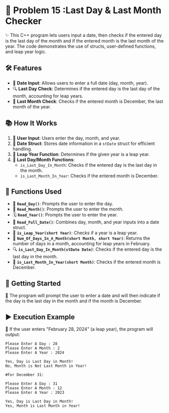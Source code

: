 # 📅 Problem 15 :Last Day & Last Month Checker 

✨ This C++ program lets users input a date, then checks if the entered day is the last day of the month and if the entered month is the last month of the year. The code demonstrates the use of structs, user-defined functions, and leap year logic.

## 🛠️ Features
- 📅 **Date Input**: Allows users to enter a full date (day, month, year).
- 🔍 **Last Day Check**: Determines if the entered day is the last day of the month, accounting for leap years.
- 🔄 **Last Month Check**: Checks if the entered month is December, the last month of the year.

## 📚 How It Works
1. 👤 **User Input**: Users enter the day, month, and year.
2. 📅 **Date Struct**: Stores date information in a `stDate` struct for efficient handling.
3. 📆 **Leap Year Function**: Determines if the given year is a leap year.
4. 🔄 **Last Day/Month Functions**:
   - `is_Last_Day_In_Month`: Checks if the entered day is the last day in the month.
   - `is_Last_Month_In_Year`: Checks if the entered month is December.

## 🔧 Functions Used
- 📅 **`Read_Day()`**: Prompts the user to enter the day.
- 📆 **`Read_Month()`**: Prompts the user to enter the month.
- 🗓️ **`Read_Year()`**: Prompts the user to enter the year.
- 📅 **`Read_Full_Date()`**: Combines day, month, and year inputs into a date struct.
- 🔄 **`is_Leap_Year(short Year)`**: Checks if a year is a leap year.
- 🔢 **`Num_Of_Days_In_A_Month(short Month, short Year)`**: Returns the number of days in a month, accounting for leap years in February.
- 🔍 **`is_Last_Day_In_Month(stDate Date)`**: Checks if the entered day is the last day in the month.
- 🔄 **`is_Last_Month_In_Year(short Month)`**: Checks if the entered month is December.

## 🚀 Getting Started

📅 The program will prompt the user to enter a date and will then indicate if the day is the last day in the month and if the month is December.

## ▶️ Execution Example

🎯 If the user enters "February 28, 2024" (a leap year), the program will output:
```plaintext
Please Enter A Day : 28
Please Enter A Month : 2
Please Enter A Year : 2024

Yes, Day is Last Day in Month!
No, Month is Not Last Month in Year!

#For December 31:

Please Enter A Day : 31
Please Enter A Month : 12
Please Enter A Year : 2023

Yes, Day is Last Day in Month!
Yes, Month is Last Month in Year!

